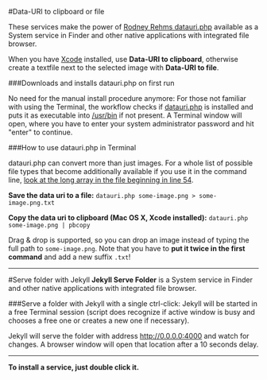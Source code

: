 #Data-URI to clipboard or file

These services make the power of [Rodney Rehms datauri.php](https://gist.github.com/rodneyrehm/1372758/) available as a System service in Finder and other native applications with integrated file browser.

When you have [Xcode](https://developer.apple.com/xcode/) installed, use **Data-URI to clipboard**, otherwise create a textfile next to the selected image with **Data-URI to file**.


###Downloads and installs datauri.php on first run

No need for the manual install procedure anymore: For those not familiar with using the Terminal, the workflow checks if [datauri.php](https://gist.github.com/A-G-F/972441b645ff5e57cd05/raw/a461e8793d1d80e4d30f6ec7d280a173a70fc152/datauri.php) is installed and puts it as executable into [/usr/bin](file:///usr/bin) if not present. A Terminal window will open, where you have to enter your system administrator password and hit "enter" to continue.


###How to use datauri.php in Terminal

datauri.php can convert more than just images. For a whole list of possible file types that become additionally available if you use it in the command line, [look at the long array in the file beginning in line 54](https://gist.github.com/A-G-F/972441b645ff5e57cd05).

**Save the data uri to a file:** 
`datauri.php some-image.png > some-image.png.txt`

**Copy the data uri to clipboard (Mac OS X, Xcode installed):** 
`datauri.php some-image.png | pbcopy`


Drag & drop is supported, so you can drop an image instead of typing the full path to `some-image.png`. Note that you have to **put it twice in the first command** and add a new suffix `.txt`!

<hr>

#Serve folder with Jekyll
**Jekyll Serve Folder** is a System service in Finder and other native applications with integrated file browser.

###Serve a folder with Jekyll with a single ctrl-click: 
Jekyll will be started in a free Terminal session (script does recognize if active window is busy and chooses a free one or creates a new one if necessary).

Jekyll will serve the folder with address http://0.0.0.0:4000 and watch for changes. A browser window will open that location after a 10 seconds delay. 

<hr>

**To install a service, just double click it.**
